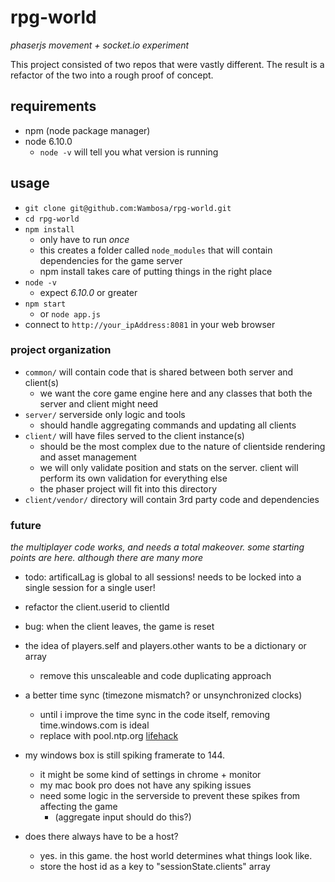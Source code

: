 # rpg-world
_phaserjs movement + socket.io experiment_

This project consisted of two repos that were vastly different. 
The result is a refactor of the two into a rough proof of concept.


## requirements
- npm (node package manager)
- node 6.10.0
	- `node -v` will tell you what version is running


## usage
- `git clone git@github.com:Wambosa/rpg-world.git`
- `cd rpg-world`
- `npm install`
	- only have to run _once_
	- this creates a folder called `node_modules` that will contain dependencies for the game server
	- npm install takes care of putting things in the right place
- `node -v`
	- expect _6.10.0_ or greater
- `npm start`
	- or `node app.js`
- connect to `http://your_ipAddress:8081` in your web browser


### project organization
- `common/` will contain code that is shared between both server and client(s)
	- we want the core game engine here and any classes that both the server and client might need
- `server/` serverside only logic and tools
	- should handle aggregating commands and updating all clients
- `client/` will have files served to the client instance(s)
	- should be the most complex due to the nature of clientside rendering and asset management
	- we will only validate position and stats on the server. client will perform its own validation for everything else
	- the phaser project will fit into this directory
- `client/vendor/` directory will contain 3rd party code and dependencies


### future
_the multiplayer code works, and needs a total makeover. some starting points are here. although there are many more_

- todo: artificalLag is global to all sessions! needs to be locked into a single session for a single user!

- refactor the client.userid to clientId

- bug: when the client leaves, the game is reset

- the idea of players.self and players.other wants to be a dictionary or array
	- remove this unscaleable and code duplicating approach

- a better time sync (timezone mismatch? or unsynchronized clocks)
	- until i improve the time sync in the code itself, removing time.windows.com is ideal
	- replace with pool.ntp.org [lifehack](http://lifehacker.com/5819797/synchronize-your-windows-clock-with-an-alternative-time-server-to-increase-accuracy)

- my windows box is still spiking framerate to 144.
	- it might be some kind of settings in chrome + monitor
	- my mac book pro does not have any spiking issues
	- need some logic in the serverside to prevent these spikes from affecting the game
		- (aggregate input should do this?)

- does there always have to be a host?
	- yes. in this game. the host world determines what things look like.
	- store the host id as a key to "sessionState.clients" array